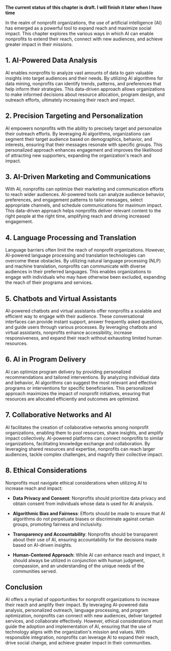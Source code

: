 **The current status of this chapter is draft. I will finish it later when I have time**

In the realm of nonprofit organizations, the use of artificial intelligence (AI) has emerged as a powerful tool to expand reach and maximize social impact. This chapter explores the various ways in which AI can enable nonprofits to extend their reach, connect with new audiences, and achieve greater impact in their missions.

**1. AI-Powered Data Analysis**
-------------------------------

AI enables nonprofits to analyze vast amounts of data to gain valuable insights into target audiences and their needs. By utilizing AI algorithms for data mining, nonprofits can identify trends, patterns, and preferences that help inform their strategies. This data-driven approach allows organizations to make informed decisions about resource allocation, program design, and outreach efforts, ultimately increasing their reach and impact.

**2. Precision Targeting and Personalization**
----------------------------------------------

AI empowers nonprofits with the ability to precisely target and personalize their outreach efforts. By leveraging AI algorithms, organizations can segment their target audience based on demographics, behavior, and interests, ensuring that their messages resonate with specific groups. This personalized approach enhances engagement and improves the likelihood of attracting new supporters, expanding the organization's reach and impact.

**3. AI-Driven Marketing and Communications**
---------------------------------------------

With AI, nonprofits can optimize their marketing and communication efforts to reach wider audiences. AI-powered tools can analyze audience behavior, preferences, and engagement patterns to tailor messages, select appropriate channels, and schedule communications for maximum impact. This data-driven approach helps nonprofits deliver relevant content to the right people at the right time, amplifying reach and driving increased engagement.

**4. Language Processing and Translation**
------------------------------------------

Language barriers often limit the reach of nonprofit organizations. However, AI-powered language processing and translation technologies can overcome these obstacles. By utilizing natural language processing (NLP) and machine translation, nonprofits can communicate with diverse audiences in their preferred languages. This enables organizations to engage with individuals who may have otherwise been excluded, expanding the reach of their programs and services.

**5. Chatbots and Virtual Assistants**
--------------------------------------

AI-powered chatbots and virtual assistants offer nonprofits a scalable and efficient way to engage with their audience. These conversational interfaces can provide instant support, answer frequently asked questions, and guide users through various processes. By leveraging chatbots and virtual assistants, nonprofits enhance accessibility, increase responsiveness, and expand their reach without exhausting limited human resources.

**6. AI in Program Delivery**
-----------------------------

AI can optimize program delivery by providing personalized recommendations and tailored interventions. By analyzing individual data and behavior, AI algorithms can suggest the most relevant and effective programs or interventions for specific beneficiaries. This personalized approach maximizes the impact of nonprofit initiatives, ensuring that resources are allocated efficiently and outcomes are optimized.

**7. Collaborative Networks and AI**
------------------------------------

AI facilitates the creation of collaborative networks among nonprofit organizations, enabling them to pool resources, share insights, and amplify impact collectively. AI-powered platforms can connect nonprofits to similar organizations, facilitating knowledge exchange and collaboration. By leveraging shared resources and expertise, nonprofits can reach larger audiences, tackle complex challenges, and magnify their collective impact.

**8. Ethical Considerations**
-----------------------------

Nonprofits must navigate ethical considerations when utilizing AI to increase reach and impact:

* **Data Privacy and Consent**: Nonprofits should prioritize data privacy and obtain consent from individuals whose data is used for AI analysis.

* **Algorithmic Bias and Fairness**: Efforts should be made to ensure that AI algorithms do not perpetuate biases or discriminate against certain groups, promoting fairness and inclusivity.

* **Transparency and Accountability**: Nonprofits should be transparent about their use of AI, ensuring accountability for the decisions made based on AI-driven insights.

* **Human-Centered Approach**: While AI can enhance reach and impact, it should always be utilized in conjunction with human judgment, compassion, and an understanding of the unique needs of the communities served.

**Conclusion**
--------------

AI offers a myriad of opportunities for nonprofit organizations to increase their reach and amplify their impact. By leveraging AI-powered data analysis, personalized outreach, language processing, and program optimization, nonprofits can connect with new audiences, deliver targeted services, and collaborate effectively. However, ethical considerations must guide the adoption and implementation of AI, ensuring that the use of technology aligns with the organization's mission and values. With responsible integration, nonprofits can leverage AI to expand their reach, drive social change, and achieve greater impact in their communities.
